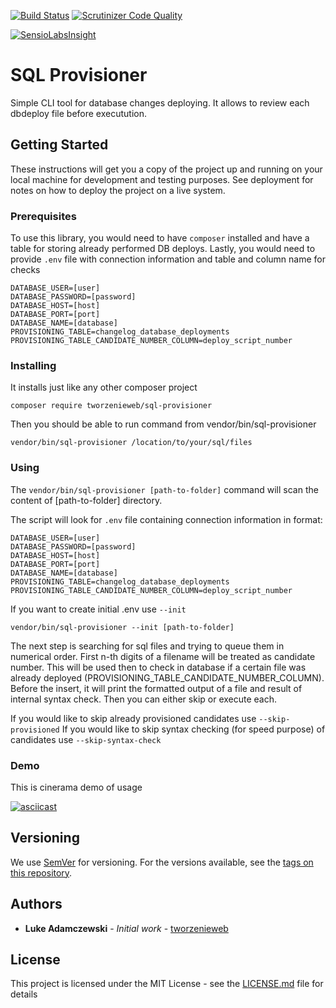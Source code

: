[![Build Status](https://travis-ci.org/tworzenieweb/sql-provisioner.svg?branch=master)](https://travis-ci.org/tworzenieweb/sql-provisioner)
[![Scrutinizer Code Quality](https://scrutinizer-ci.com/g/tworzenieweb/sql-provisioner/badges/quality-score.png?b=master)](https://scrutinizer-ci.com/g/tworzenieweb/sql-provisioner/?branch=master)

[![SensioLabsInsight](https://insight.sensiolabs.com/projects/064d6b7a-544d-4f80-8f7b-e4ebfeeb3282/big.png)](https://insight.sensiolabs.com/projects/064d6b7a-544d-4f80-8f7b-e4ebfeeb3282)

# SQL Provisioner

Simple CLI tool for database changes deploying. It allows to review each dbdeploy file before executution.

## Getting Started

These instructions will get you a copy of the project up and running on your local machine for development and testing purposes. See deployment for notes on how to deploy the project on a live system.

### Prerequisites

To use this library, you would need to have `composer` installed and have a table for storing already performed DB deploys.
Lastly, you would need to provide `.env` file with connection information and table and column name for checks

```
DATABASE_USER=[user]
DATABASE_PASSWORD=[password]
DATABASE_HOST=[host]
DATABASE_PORT=[port]
DATABASE_NAME=[database]
PROVISIONING_TABLE=changelog_database_deployments
PROVISIONING_TABLE_CANDIDATE_NUMBER_COLUMN=deploy_script_number
```

### Installing

It installs just like any other composer project

```
composer require tworzenieweb/sql-provisioner
```

Then you should be able to run command from vendor/bin/sql-provisioner

```
vendor/bin/sql-provisioner /location/to/your/sql/files
```

### Using

The `vendor/bin/sql-provisioner [path-to-folder]` command will scan the content of [path-to-folder] directory.
 
The script will look for `.env` file containing connection information in format:
```
DATABASE_USER=[user]
DATABASE_PASSWORD=[password]
DATABASE_HOST=[host]
DATABASE_PORT=[port]
DATABASE_NAME=[database]
PROVISIONING_TABLE=changelog_database_deployments
PROVISIONING_TABLE_CANDIDATE_NUMBER_COLUMN=deploy_script_number
```

If you want to create initial .env use ```--init```

```vendor/bin/sql-provisioner --init [path-to-folder]```

The next step is searching for sql files and trying to queue them in numerical order.
First n-th digits of a filename will be treated as candidate number. 
This will be used then to check in database if a certain file was already deployed (PROVISIONING_TABLE_CANDIDATE_NUMBER_COLUMN).
Before the insert, it will print the formatted output of a file and result of internal syntax check.
Then you can either skip or execute each.

If you would like to skip already provisioned candidates use ```--skip-provisioned```
If you would like to skip syntax checking (for speed purpose) of candidates use ```--skip-syntax-check```

### Demo

This is cinerama demo of usage

[![asciicast](https://asciinema.org/a/77kkwfpky9oio9i12ljwi3436.png)](http://asciinema.org/a/77kkwfpky9oio9i12ljwi3436)


## Versioning

We use [SemVer](http://semver.org/) for versioning. For the versions available, see the [tags on this repository](https://github.com/tworzenieweb/sql-provisioner/releases).

## Authors

* **Luke Adamczewski** - *Initial work* - [tworzenieweb](https://github.com/tworzenieweb)

## License

This project is licensed under the MIT License - see the [LICENSE.md](LICENSE.md) file for details
